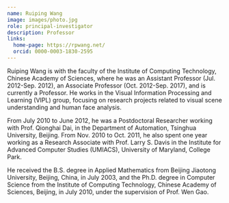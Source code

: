 ```yaml
---
name: Ruiping Wang
image: images/photo.jpg
role: principal-investigator
description: Professor
links:
  home-page: https://rpwang.net/
  orcid: 0000-0003-1830-2595
---
```


Ruiping Wang is with the faculty of the Institute of Computing Technology, Chinese Academy of Sciences, where he was an Assistant Professor (Jul. 2012-Sep. 2012), an Associate Professor (Oct. 2012-Sep. 2017), and is currently a Professor. He works in the Visual Information Processing and Learning (VIPL) group, focusing on research projects related to visual scene understanding and human face analysis.

From July 2010 to June 2012, he was a Postdoctoral Researcher working with Prof. Qionghai Dai, in the Department of Automation, Tsinghua University, Beijing. From Nov. 2010 to Oct. 2011, he also spent one year working as a Research Associate with Prof. Larry S. Davis in the Institute for Advanced Computer Studies (UMIACS), University of Maryland, College Park.

He received the B.S. degree in Applied Mathematics from Beijing Jiaotong University, Beijing, China, in July 2003, and the Ph.D. degree in Computer Science from the Institute of Computing Technology, Chinese Academy of Sciences, Beijing, in July 2010, under the supervision of Prof. Wen Gao.
